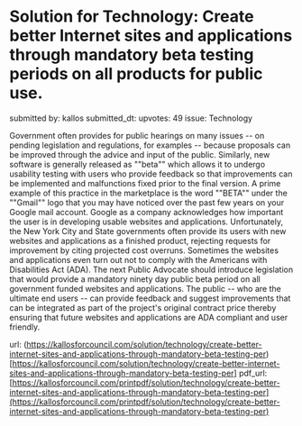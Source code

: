 # Solution for Technology: Create better Internet sites and applications through mandatory beta testing periods on all products for public use. #

submitted by: kallos
submitted_dt: 
upvotes: 49
issue: Technology

Government often provides for public hearings on many issues -- on pending legislation and regulations, for examples -- because proposals can be improved through the advice and input of the public. Similarly, new software is generally released as ""beta"" which allows it to undergo usability testing with users who provide feedback so that improvements can be implemented and malfunctions fixed prior to the final version. A prime example of this practice in the marketplace is the word ""BETA"" under the ""Gmail"" logo that you may have noticed over the past few years on your Google mail account. Google as a company acknowledges how important the user is in developing usable websites and applications. Unfortunately, the New York City and State governments often provide its users with new websites and applications as a finished product, rejecting requests for improvement by citing projected cost overruns. Sometimes the websites and applications even turn out not to comply with the Americans with Disabilities Act (ADA). The next Public Advocate should introduce legislation that would provide a mandatory ninety day public beta period on all government funded websites and applications. The public -- who are the ultimate end users -- can provide feedback and suggest improvements that can be integrated as part of the project's original contract price thereby ensuring that future websites and applications are ADA compliant and user friendly.

url: (https://kallosforcouncil.com/solution/technology/create-better-internet-sites-and-applications-through-mandatory-beta-testing-per)[https://kallosforcouncil.com/solution/technology/create-better-internet-sites-and-applications-through-mandatory-beta-testing-per]
pdf_url: [https://kallosforcouncil.com/printpdf/solution/technology/create-better-internet-sites-and-applications-through-mandatory-beta-testing-per](https://kallosforcouncil.com/printpdf/solution/technology/create-better-internet-sites-and-applications-through-mandatory-beta-testing-per)